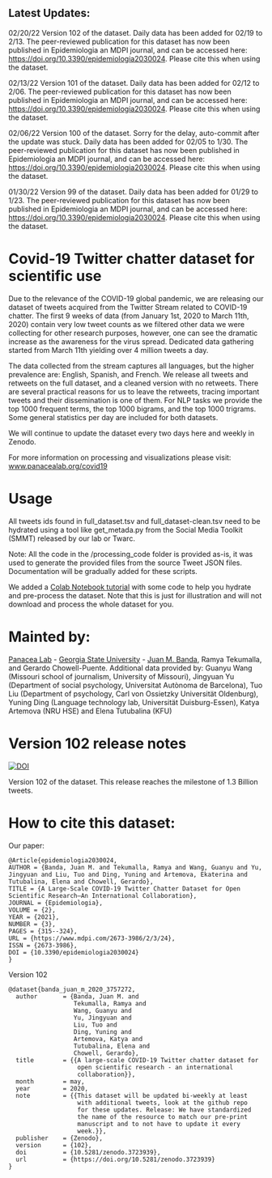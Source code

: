 ## Latest Updates:

02/20/22 Version 102 of the dataset. Daily data has been added for 02/19 to 2/13. The peer-reviewed publication for this dataset has now been published in Epidemiologia an MDPI journal, and can be accessed here: https://doi.org/10.3390/epidemiologia2030024. Please cite this when using the dataset.

02/13/22 Version 101 of the dataset. Daily data has been added for 02/12 to 2/06. The peer-reviewed publication for this dataset has now been published in Epidemiologia an MDPI journal, and can be accessed here: https://doi.org/10.3390/epidemiologia2030024. Please cite this when using the dataset.

02/06/22 Version 100 of the dataset. Sorry for the delay, auto-commit after the update was stuck. Daily data has been added for 02/05 to 1/30. The peer-reviewed publication for this dataset has now been published in Epidemiologia an MDPI journal, and can be accessed here: https://doi.org/10.3390/epidemiologia2030024. Please cite this when using the dataset.

01/30/22 Version 99 of the dataset. Daily data has been added for 01/29 to 1/23. The peer-reviewed publication for this dataset has now been published in Epidemiologia an MDPI journal, and can be accessed here: https://doi.org/10.3390/epidemiologia2030024. Please cite this when using the dataset.

# Covid-19 Twitter chatter dataset for scientific use

Due to the relevance of the COVID-19 global pandemic, we are releasing our dataset of tweets acquired from the Twitter Stream related to COVID-19 chatter. The first 9 weeks of data (from January 1st, 2020 to March 11th, 2020) contain very low tweet counts as we filtered other data we were collecting for other research purposes, however, one can see the dramatic increase as the awareness for the virus spread. Dedicated data gathering started from March 11th yielding over 4 million tweets a day.

The data collected from the stream captures all languages, but the higher prevalence are:  English, Spanish, and French. We release all tweets and retweets on the full dataset, and a cleaned version with no retweets. There are several practical reasons for us to leave the retweets, tracing important tweets and their dissemination is one of them. For NLP tasks we provide the top 1000 frequent terms, the top 1000 bigrams, and the top 1000 trigrams. Some general statistics per day are included for both datasets.

We will continue to update the dataset every two days here and weekly in Zenodo. 

For more information on processing and visualizations please visit: www.panacealab.org/covid19

# Usage 

All tweets ids found in full_dataset.tsv and full_dataset-clean.tsv need to be hydrated using a tool like get_metada.py from the Social Media Toolkit (SMMT) released by our lab or Twarc. 

Note: All the code in the /processing_code folder is provided as-is, it was used to generate the provided files from the source Tweet JSON files. Documentation will be gradually added for these scripts. 

We added a [Colab Notebook tutorial](COVID_19_dataset_Tutorial.ipynb) with some code to help you hydrate and pre-process the dataset. Note that this is just for illustration and will not download and process the whole dataset for you.


# Mainted by:

[Panacea Lab](www.panacealab.org) - [Georgia State University](www.gsu.edu) - [Juan M. Banda](www.jmbanda.com), Ramya Tekumalla, and Gerardo Chowell-Puente.
Additional data provided by: Guanyu Wang (Missouri school of journalism, University of Missouri), Jingyuan Yu (Department of social psychology, Universitat Autònoma de Barcelona), Tuo Liu (Department of psychology, Carl von Ossietzky Universität Oldenburg), Yuning Ding (Language technology lab, Universität Duisburg-Essen), Katya Artemova (NRU HSE) and Elena Tutubalina (KFU)

# Version 102 release notes

[![DOI](https://zenodo.org/badge/DOI/10.5281/zenodo.6209245.svg)](https://doi.org/10.5281/zenodo.6209245)

Version 102 of the dataset. This release reaches the milestone of 1.3 Billion tweets. 

# How to cite this dataset:

Our paper: 
```
@Article{epidemiologia2030024,
AUTHOR = {Banda, Juan M. and Tekumalla, Ramya and Wang, Guanyu and Yu, Jingyuan and Liu, Tuo and Ding, Yuning and Artemova, Ekaterina and Tutubalina, Elena and Chowell, Gerardo},
TITLE = {A Large-Scale COVID-19 Twitter Chatter Dataset for Open Scientific Research—An International Collaboration},
JOURNAL = {Epidemiologia},
VOLUME = {2},
YEAR = {2021},
NUMBER = {3},
PAGES = {315--324},
URL = {https://www.mdpi.com/2673-3986/2/3/24},
ISSN = {2673-3986},
DOI = {10.3390/epidemiologia2030024}
}
```

Version 102

```
@dataset{banda_juan_m_2020_3757272,
  author       = {Banda, Juan M. and
                  Tekumalla, Ramya and
                  Wang, Guanyu and
                  Yu, Jingyuan and
                  Liu, Tuo and
                  Ding, Yuning and
                  Artemova, Katya and
                  Tutubalinа, Elena and
                  Chowell, Gerardo},
  title        = {{A large-scale COVID-19 Twitter chatter dataset for 
                   open scientific research - an international
                   collaboration}},
  month        = may,
  year         = 2020,
  note         = {{This dataset will be updated bi-weekly at least 
                   with additional tweets, look at the github repo
                   for these updates. Release: We have standardized
                   the name of the resource to match our pre-print
                   manuscript and to not have to update it every
                   week.}},
  publisher    = {Zenodo},
  version      = {102},
  doi          = {10.5281/zenodo.3723939},
  url          = {https://doi.org/10.5281/zenodo.3723939}
}

```
